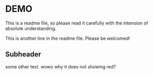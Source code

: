 # DEMO


This is a readme file, so please read it carefully with the intension of absolute understanding.


This is another line in the readme file. Please be welcomed!

## Subheader

some other text.
wowo why it does not showing red?

